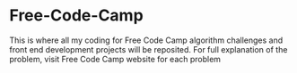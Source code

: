 # Free-Code-Camp
This is where all my coding for Free Code Camp algorithm challenges and front end development projects will be reposited. For full explanation of the problem, visit Free Code Camp website for each problem
